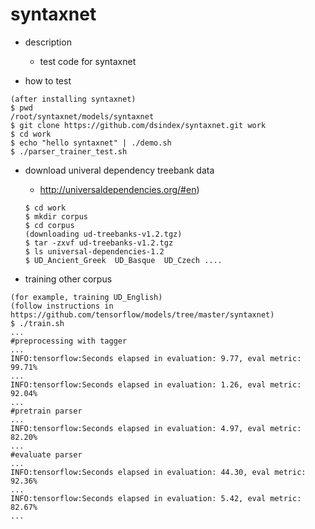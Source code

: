 syntaxnet
===

- description
  - test code for syntaxnet

- how to test
```
(after installing syntaxnet)
$ pwd
/root/syntaxnet/models/syntaxnet
$ git clone https://github.com/dsindex/syntaxnet.git work
$ cd work
$ echo "hello syntaxnet" | ./demo.sh
$ ./parser_trainer_test.sh 
```

- download univeral dependency treebank data 
  - http://universaldependencies.org/#en)
  ```
  $ cd work
  $ mkdir corpus
  $ cd corpus
  (downloading ud-treebanks-v1.2.tgz)
  $ tar -zxvf ud-treebanks-v1.2.tgz  
  $ ls universal-dependencies-1.2 
  $ UD_Ancient_Greek  UD_Basque  UD_Czech ....
  ```

- training other corpus
```
(for example, training UD_English)
(follow instructions in https://github.com/tensorflow/models/tree/master/syntaxnet)
$ ./train.sh
...
#preprocessing with tagger
...
INFO:tensorflow:Seconds elapsed in evaluation: 9.77, eval metric: 99.71%
...
INFO:tensorflow:Seconds elapsed in evaluation: 1.26, eval metric: 92.04%
...
#pretrain parser
...
INFO:tensorflow:Seconds elapsed in evaluation: 4.97, eval metric: 82.20%
...
#evaluate parser
...
INFO:tensorflow:Seconds elapsed in evaluation: 44.30, eval metric: 92.36%
...
INFO:tensorflow:Seconds elapsed in evaluation: 5.42, eval metric: 82.67%
...
```
